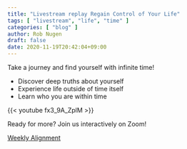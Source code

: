 ```yaml
---
title: "Livestream replay Regain Control of Your Life"
tags: [ "livestream", "life", "time" ]
categories: [ "blog" ]
author: Rob Nugen
draft: false
date: 2020-11-19T20:42:04+09:00
---
```


Take a journey and find yourself with infinite time!

* Discover deep truths about yourself
* Experience life outside of time itself
* Learn who you are within time

{{< youtube fx3_9A_ZplM >}}

Ready for more?  Join us interactively on Zoom!

[Weekly Alignment](/weekly-alignment/)
